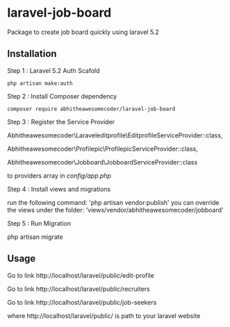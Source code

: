 # laravel-job-board
Package to create job board quickly using laravel 5.2

## Installation

Step 1 : Laravel 5.2 Auth Scafold

    php artisan make:auth
    

Step 2 : Install Composer dependency

    composer require abhitheawesomecoder/laravel-job-board

Step 3 : Register the Service Provider

  Abhitheawesomecoder\Laraveleditprofile\EditprofileServiceProvider::class,
  
  Abhitheawesomecoder\Profilepic\ProfilepicServiceProvider::class,
  
  Abhitheawesomecoder\Jobboard\JobboardServiceProvider::class

to providers array in *config/app.php*

Step 4 : Install views and migrations

run the following command: 'php artisan vendor:publish' you can override the views under the folder: 'views/vendor/abhitheawesomecoder/jobboard' 

Step 5 : Run Migration

php artisan migrate

## Usage

Go to link http://localhost/laravel/public/edit-profile

Go to link http://localhost/laravel/public/recruiters

Go to link http://localhost/laravel/public/job-seekers

where http://localhost/laravel/public/ is path to your laravel website

